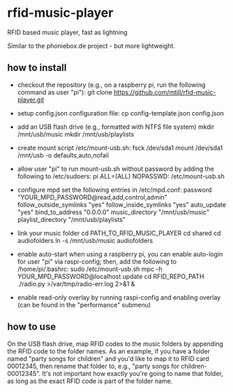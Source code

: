 # rfid-music-player
RFID based music player, fast as lightning

Similar to the phoniebox.de project - but more lightweight.


## how to install
- checkout the repository (e.g., on a raspberry pi, run the following command as user "pi"):
        git clone https://github.com/mtill/rfid-music-player.git

- setup config.json configuration file:
        cp config-template.json config.json

- add an USB flash drive (e.g., formatted with NTFS file system)
        mkdir /mnt/usb/music
        mkdir /mnt/usb/playlists

- create mount script /etc/mount-usb.sh:
        fsck /dev/sda1
        mount /dev/sda1 /mnt/usb -o defaults,auto,nofail

- allow user "pi" to run mount-usb.sh without password by adding the following to /etc/sudoers:
        pi ALL=(ALL) NOPASSWD: /etc/mount-usb.sh

- configure mpd
  set the following entries in /etc/mpd.conf:
        password "YOUR\_MPD\_PASSWORD@read,add,control,admin"
        follow\_outside\_symlinks "yes"
        follow\_inside\_symlinks "yes"
        auto\_update	"yes"
        bind\_to\_address "0.0.0.0"
        music\_directory "/mnt/usb/music"
        playlist\_directory "/mnt/usb/playlists"

- link your music folder
        cd PATH\_TO\_RFID\_MUSIC\_PLAYER
        cd shared
        cd audiofolders
        ln -s /mnt/usb/music audiofolders

- enable auto-start
  when using a raspberry pi, you can enable auto-login for user "pi" via raspi-config; then, add the following to /home/pi/.bashrc:
        sudo /etc/mount-usb.sh
        mpc -h YOUR\_MPD\_PASSWORD@localhost update
        cd RFID\_REPO\_PATH
        ./radio.py \>/var/tmp/radio-err.log 2>&1 &

- enable read-only overlay by running raspi-config and enabling overlay (can be found in the "performance" submenu)


## how to use
On the USB flash drive, map RFID codes to the music folders by appending the RFID code to the folder names.
As an example, if you have a folder named "party songs for children" and you'd like to map it to RFID card 00012345, then rename that folder to, e.g., "party songs for children-00012345".
It's not important how exactly you're going to name that folder, as long as the exact RFID code is part of the folder name.

